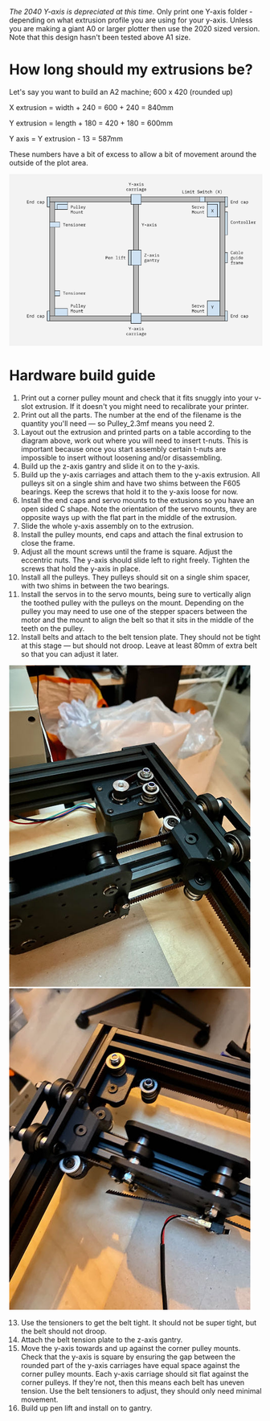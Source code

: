 *The 2040 Y-axis is depreciated at this time.* Only print one Y-axis folder - depending on what extrusion profile you are using for your y-axis. Unless you are making a giant A0 or larger plotter then use the 2020 sized version. Note that this design hasn't been tested above A1 size.

# How long should my extrusions be?

Let's say you want to build an A2 machine; 600 x 420 (rounded up)

X extrusion = width + 240 = 600 + 240 = 840mm

Y extrusion = length + 180 = 420 + 180 = 600mm

Y axis = Y extrusion - 13 = 587mm

These numbers have a bit of excess to allow a bit of movement around the outside of the plot area.

![Naming diagram](./diagram.png)

# Hardware build guide

1. Print out a corner pulley mount and check that it fits snuggly into your v-slot extrusion. If it doesn't you might need to recalibrate your printer.
2. Print out all the parts. The number at the end of the filename is the quantity you'll need — so Pulley_2.3mf means you need 2.
3. Layout out the extrusion and printed parts on a table according to the diagram above, work out where you will need to insert t-nuts. This is important because once you start assembly certain t-nuts are impossible to insert without loosening and/or disassembling.
4. Build up the z-axis gantry and slide it on to the y-axis.
5. Build up the y-axis carriages and attach them to the y-axis extrusion. All pulleys sit on a single shim and have two shims between the F605 bearings. Keep the screws that hold it to the y-axis loose for now.
6. Install the end caps and servo mounts to the extusions so you have an open sided C shape. Note the orientation of the servo mounts, they are opposite ways up with the flat part in the middle of the extrusion.
7. Slide the whole y-axis assembly on to the extrusion.
8. Install the pulley mounts, end caps and attach the final extrusion to close the frame.
9. Adjust all the mount screws until the frame is square. Adjust the eccentric nuts. The y-axis should slide left to right freely. Tighten the screws that hold the y-axis in place.
10. Install all the pulleys. They pulleys should sit on a single shim spacer, with two shims in between the two bearings.
11. Install the servos in to the servo mounts, being sure to vertically align the toothed pulley with the pulleys on the mount. Depending on the pulley you may need to use one of the stepper spacers between the motor and the mount to align the belt so that it sits in the middle of the teeth on the pulley.
12. Install belts and attach to the belt tension plate. They should not be tight at this stage — but should not droop. Leave at least 80mm of extra belt so that you can adjust it later.

![Belt path](./Images/IMG_5494.jpeg)
![Belt path](./Images/IMG_5495.jpeg)

13. Use the tensioners to get the belt tight. It should not be super tight, but the belt should not droop.
14. Attach the belt tension plate to the z-axis gantry.
15. Move the y-axis towards and up against the corner pulley mounts. Check that the y-axis is square by ensuring the gap between the rounded part of the y-axis carriages have equal space against the corner pulley mounts. Each y-axis carriage should sit flat against the corner pulleys. If they're not, then this means each belt has uneven tension. Use the belt tensioners to adjust, they should only need minimal movement.
16. Build up pen lift and install on to gantry.

